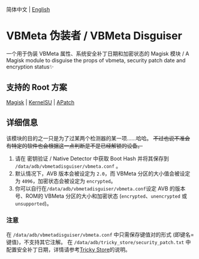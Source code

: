 简体中文 | [English](README_EN.md)

# VBMeta 伪装者 / VBMeta Disguiser

一个用于伪装 VBMeta 属性、系统安全补丁日期和加密状态的 Magisk 模块
/ A Magisk module to disguise the props of vbmeta, security patch date and encryption status✨

## 支持的 Root 方案

[Magisk](https://github.com/topjohnwu/Magisk) | [KernelSU](https://github.com/tiann/KernelSU) | [APatch](https://github.com/bmax121/APatch)

## 详细信息

该模块的目的之一只是为了过某两个检测器的某一项……哈哈。
~~不过也说不准会有特定的软件也会根据这一点判断是不是已经解锁的设备。~~

1. 请在 密钥验证 / Native Detector 中获取 Boot Hash 并将其保存到 `/data/adb/vbmetadisguiser/vbmeta.conf` 。
2. 默认情况下，AVB 版本会被设定为 `2.0`，而 VBMeta 分区的大小值会被设定为 `4096`，加密状态会被设定为 `encrypted`。
3. 你可以自行在`/data/adb/vbmetadisguiser/vbmeta.conf`设定 AVB 的版本号、ROM的 VBMeta 分区的大小和加密状态 (`encrypted`、`unencrypted` 或 `unsupported`)。


### 注意

在 `/data/adb/vbmetadisguiser/vbmeta.conf` 中只需保存键值对的形式 (即键名=键值)，不支持其它注解。
在 `/data/adb/tricky_store/security_patch.txt` 中配置安全补丁日期，详情请参考[Tricky Store](https://github.com/5ec1cff/TrickyStore)的说明。
